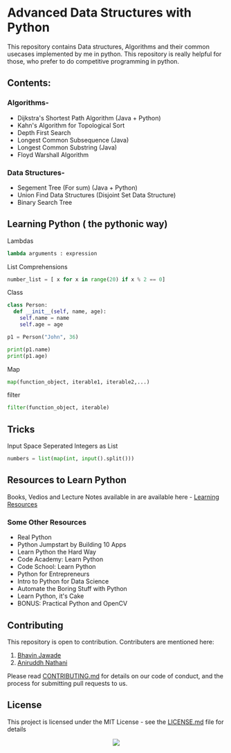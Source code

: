 # Advanced Data Structures with Python

This repository contains Data structures, Algorithms and their common usecases implemented by me in python. This repository is really helpful for those, who prefer to do competitive programming in python. 

## Contents:

### Algorithms-

* Dijkstra's Shortest Path Algorithm (Java + Python)
* Kahn's Algorithm for Topological Sort
* Depth First Search
* Longest Common Subsequence (Java)
* Longest Common Substring (Java)
* Floyd Warshall Algorithm

### Data Structures-

* Segement Tree (For sum) (Java + Python)
* Union Find Data Structures (Disjoint Set Data Structure)
* Binary Search Tree

## Learning Python ( the pythonic way)

Lambdas <br>
```python
lambda arguments : expression
```

List Comprehensions <br>
```python
number_list = [ x for x in range(20) if x % 2 == 0]
```

Class <br>
```python
class Person:
  def __init__(self, name, age):
    self.name = name
    self.age = age

p1 = Person("John", 36)

print(p1.name)
print(p1.age)
```
Map <br>
```python
map(function_object, iterable1, iterable2,...)
```

filter <br>
```python
filter(function_object, iterable)
```
## Tricks

Input Space Seperated Integers as List<br>
```python
numbers = list(map(int, input().split()))
```

## Resources to Learn Python

Books, Vedios and Lecture Notes available in are available here - [Learning Resources](https://github.com/bhavinjawade/Advanced-Data-Structures-with-Python/tree/master/Learning%20Resources)

### Some Other Resources 

* Real Python
* Python Jumpstart by Building 10 Apps
* Learn Python the Hard Way
* Code Academy: Learn Python
* Code School: Learn Python
* Python for Entrepreneurs
* Intro to Python for Data Science
* Automate the Boring Stuff with Python
* Learn Python, it's Cake
* BONUS: Practical Python and OpenCV
 

## Contributing

This repository is open to contribution.
Contributers are mentioned here:  

1) [Bhavin Jawade](https://www.linkedin.com/in/bhavinjawade/)
2) [Aniruddh Nathani](https://www.linkedin.com/in/aniruddh-n-b7626699/)

Please read [CONTRIBUTING.md](https://gist.github.com/PurpleBooth/b24679402957c63ec426) for details on our code of conduct, and the process for submitting pull requests to us.

## License

This project is licensed under the MIT License - see the [LICENSE.md](LICENSE.md) file for details

<div style="text-align:center"><img src ="http://www.pngall.com/wp-content/uploads/2016/05/Python-Logo-PNG-Image.png" /></div>
